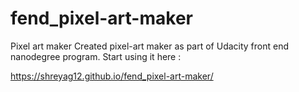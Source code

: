 # fend_pixel-art-maker
Pixel art maker 
 Created pixel-art maker as part of Udacity front end nanodegree program.
 Start using it here :
 
 
 https://shreyag12.github.io/fend_pixel-art-maker/
